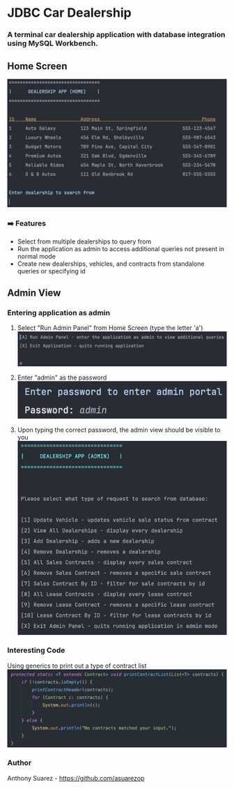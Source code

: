 # JDBC Car Dealership 

### A terminal car dealership application with database integration using MySQL Workbench. 

## Home Screen
![Dealership Home](main/resources/images/jdbc_dealership_home.png)

### ➡️ Features
* Select from multiple dealerships to query from
* Run the application as admin to access additional queries not present in normal mode
* Create new dealerships, vehicles, and contracts from standalone queries or specifying id

## Admin View

### Entering application as admin 
1) Select "Run Admin Panel" from Home Screen (type the letter 'a')
![Admin Option](main/resources/images/selecting_admin.png)

2) Enter "admin" as the password
![Admin Password](main/resources/images/password_admin.png)

3) Upon typing the correct password, the admin view should be visible to you
![Dealership Admin](main/resources/images/jdbc_dealership_admin.png)

### Interesting Code
Using generics to print out a type of contract list
![Printing Contracts](main/resources/images/printing_contracts.png)

### Author
Anthony Suarez - https://github.com/asuarezop